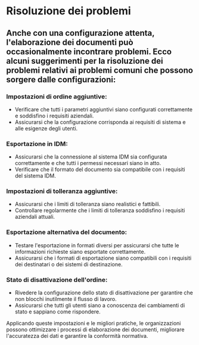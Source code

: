 # Risoluzione dei problemi

## Anche con una configurazione attenta, l'elaborazione dei documenti può occasionalmente incontrare problemi. Ecco alcuni suggerimenti per la risoluzione dei problemi relativi ai problemi comuni che possono sorgere dalle configurazioni:

### Impostazioni di ordine aggiuntive:

* Verificare che tutti i parametri aggiuntivi siano configurati correttamente e soddisfino i requisiti aziendali.
* Assicurarsi che la configurazione corrisponda ai requisiti di sistema e alle esigenze degli utenti.

### Esportazione in IDM:

* Assicurarsi che la connessione al sistema IDM sia configurata correttamente e che tutti i permessi necessari siano in atto.
* Verificare che il formato del documento sia compatibile con i requisiti del sistema IDM.

### Impostazioni di tolleranza aggiuntive:

* Assicurarsi che i limiti di tolleranza siano realistici e fattibili.
* Controllare regolarmente che i limiti di tolleranza soddisfino i requisiti aziendali attuali.

### Esportazione alternativa del documento:

* Testare l'esportazione in formati diversi per assicurarsi che tutte le informazioni richieste siano esportate correttamente.
* Assicurarsi che i formati di esportazione siano compatibili con i requisiti dei destinatari o dei sistemi di destinazione.

### Stato di disattivazione dell'ordine:

* Rivedere la configurazione dello stato di disattivazione per garantire che non blocchi inutilmente il flusso di lavoro.
* Assicurarsi che tutti gli utenti siano a conoscenza dei cambiamenti di stato e sappiano come rispondere.

Applicando queste impostazioni e le migliori pratiche, le organizzazioni possono ottimizzare i processi di elaborazione dei documenti, migliorare l'accuratezza dei dati e garantire la conformità normativa.
